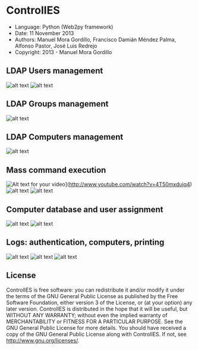 ControlIES
==========

* Language: Python (Web2py framework)
* Date: 11 November 2013
* Authors: Manuel Mora Gordillo, Francisco Damián Méndez Palma, Alfonso Pastor, José Luis Redrejo
* Copyright: 2013 - Manuel Mora Gordillo

LDAP Users management
---------------------
![alt text](https://raw.github.com/manumora/controlies/master/screenshots/controlies1.png "LDAP Users management")
![alt text](https://raw.github.com/manumora/controlies/master/screenshots/controlies2.png "LDAP Users management")

LDAP Groups management
----------------------
![alt text](https://raw.github.com/manumora/controlies/master/screenshots/controlies3.png "LDAP Groups management")

LDAP Computers management
-------------------------
![alt text](https://raw.github.com/manumora/controlies/master/screenshots/controlies4.png "LDAP Computers management")

Mass command execution
-------------------------
![Alt text for your video](http://img.youtube.com/vi/4T50mxdujq4/0.jpg)](http://www.youtube.com/watch?v=4T50mxdujq4)
![alt text](https://raw.github.com/manumora/controlies/master/screenshots/massExecution1.png "Mass command execution")
![alt text](https://raw.github.com/manumora/controlies/master/screenshots/massExecution2.png "Mass command execution")

Computer database and user assignment
-------------------------------------
![alt text](https://raw.github.com/manumora/controlies/master/screenshots/controlies6.png "Computer database and user assignment")
![alt text](https://raw.github.com/manumora/controlies/master/screenshots/controlies7.png "LComputer database and user assignment")

Logs: authentication, computers, printing
-----------------------------------------
![alt text](https://raw.github.com/manumora/controlies/master/screenshots/controlies8.png "Logs: authentication, computers, printing")
![alt text](https://raw.github.com/manumora/controlies/master/screenshots/controlies9.png "Logs: authentication, computers, printing")
![alt text](https://raw.github.com/manumora/controlies/master/screenshots/controlies10.png "Logs: authentication, computers, printing")

License
-------
ControlIES is free software: you can redistribute it and/or modify it under the terms of the GNU General Public License as published by the Free Software Foundation, either version 3 of the License, or (at your option) any later version. ControlIES is distributed in the hope that it will be useful, but WITHOUT ANY WARRANTY; without even the implied warranty of MERCHANTABILITY or FITNESS FOR A PARTICULAR PURPOSE. See the GNU General Public License for more details. You should have received a copy of the GNU General Public License along with ControlIES. If not, see http://www.gnu.org/licenses/.
